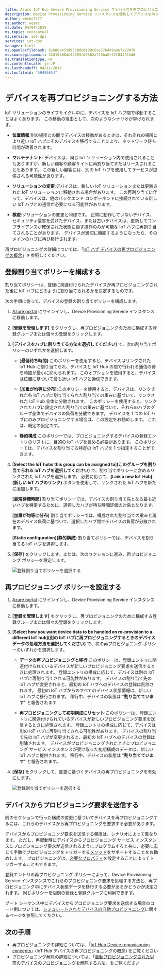 ```yaml
---
title: Azure IoT Hub Device Provisioning Service でデバイスを再プロビジョニングする方法 | Microsoft Docs
description: Device Provisioning Service インスタンスを使用してデバイスを再プロビジョニングする方法
author: wesmc7777
ms.author: wesmc
ms.date: 04/04/2019
ms.topic: conceptual
ms.service: iot-dps
services: iot-dps
manager: timlt
ms.openlocfilehash: 92680a453d93c8dc0189c6ae376449a8e7a22076
ms.sourcegitcommit: 41015688dc94593fd9662a7f0ba0e72f044915d6
ms.translationtype: HT
ms.contentlocale: ja-JP
ms.lasthandoff: 04/11/2019
ms.locfileid: "59499854"
---
```

# <a name="how-to-reprovision-devices"></a>デバイスを再プロビジョニングする方法

IoT ソリューションのライフサイクル中に、デバイスを IoT ハブ間で移動することはよくあります。 この移動の理由として、次のようなシナリオが挙げられます。

* **位置情報**:別の場所との間でデバイスの移動があるときは、それぞれの場所により近い IoT ハブにそのデバイスを移行することにより、ネットワーク待ち時間が改善されます。

* **マルチテナント**: デバイスは、同じ IoT ソリューション内で使用されることもありますが、新しい顧客や顧客サイトに再割り当てまたはリースされることもあります。 この新しい顧客には、別の IoT ハブを使用してサービスが提供される可能性があります。

* **ソリューションの変更**:デバイスは、新しい IoT ソリューションまたは更新された IoT ソリューションに移動される場合があります。 この再割り当てに伴って、デバイスは、他のバックエンド コンポーネントに接続されている新しい IoT ハブとの通信が必要になる可能性があります。 

* **検疫**:ソリューションの変更と同様です。 正常に動作していないデバイス、セキュリティ侵害を受けたデバイス、または古いデバイスは、更新してコンプライアンスが確保された状態に戻す操作のみが可能な IoT ハブに再割り当てされることがあります。 デバイスが適切に機能するようになったら、そのメインのハブに再び移行されます。

再プロビジョニングの詳細については、「[IoT ハブ デバイスの再プロビジョニングの概念](concepts-device-reprovision.md)」を参照してください。


## <a name="configure-the-enrollment-allocation-policy"></a>登録割り当てポリシーを構成する

割り当てポリシーは、登録に関連付けられたデバイスが再プロビジョニングされた後に IoT ハブにどのように割り当てられるかを決定するものです。

次の手順に従って、デバイスの登録の割り当てポリシーを構成します。

1. [Azure portal](https://portal.azure.com) にサインインし、Device Provisioning Service インスタンスに移動します。

2. **[登録を管理します]** をクリックし、再プロビジョニングのために構成する登録グループまたは個々の登録をクリックします。 

3. **[デバイスをハブに割り当てる方法を選択してください]** で、次の割り当てポリシーのいずれかを選択します。

    * **[最低待ち時間]**:このポリシーを使用すると、デバイスはリンクされた IoT Hub に割り当てられ、デバイスと IoT Hub の間で行われる通信の待ち時間が最小に抑えられます。 このオプションを使用すると、デバイスは位置に基づいて最も近い IoT ハブと通信できます。 
    
    * **[加重が均等に分布]**:このポリシーを使用すると、デバイスは、リンクされた各 IoT ハブに割り当てられた割り当ての重みに基づいて、リンクされた IoT Hub 全体に分散されます。 このポリシーを使用すると、リンクされたハブに設定された割り当ての重みに基づいて、それらのハブのグループ全体でデバイスの負荷を分散できます。 デバイスを 1 つの IoT ハブにのみプロビジョニングする場合は、この設定をお勧めします。 これは、既定の設定です。 
    
    * **静的構成**:このポリシーでは、プロビジョニングするデバイスの登録エントリのリストに、目的の IoT ハブを含める必要があります。 このポリシーでは、デバイスを割り当てる特定の IoT ハブを 1 つ指定することができます。

4. **[Select the IoT hubs this group can be assigned to]\(このグループを割り当てられる IoT ハブを選択してください\)** で、割り当てポリシーに含めるリンクされた IoT ハブを選択します。 必要に応じて、**[Link a new IoT Hub]\(新しい IoT ハブのリンク\)** ボタンを使用して、リンクされた IoT ハブを新たに追加します。

    **[最短待機時間]** 割り当てポリシーでは、デバイスの割り当て先となる最も近いハブを特定するために、選択したハブが待ち時間評価の対象となります。

    **[加重が均等に分布]** 割り当てポリシーでは、構成された割り当ての重みと現在のデバイス負荷に基づいて、選択したハブ間でデバイスの負荷が分散されます。

    **[Static configuration]\(静的構成\)** 割り当てポリシーでは、デバイスを割り当てる IoT ハブを選択します。

4. **[保存]** をクリックします。または、次のセクションに進み、再プロビジョニング ポリシーを設定します。

    ![登録割り当てポリシーを選択する](./media/how-to-reprovision/enrollment-allocation-policy.png)



## <a name="set-the-reprovisioning-policy"></a>再プロビジョニング ポリシーを設定する

1. [Azure portal](https://portal.azure.com) にサインインし、Device Provisioning Service インスタンスに移動します。

2. **[登録を管理します]** をクリックし、再プロビジョニングのために構成する登録グループまたは個々の登録をクリックします。

3. **[Select how you want device data to be handled on re-provision to a different IoT hub]\(別の IoT ハブに再プロビジョニングするときのデバイス データの処理方法を選択してください\)** で、次の再プロビジョニング ポリシーのいずれかを選択します。

    * **データの再プロビジョニングと移行**:このポリシーは、登録エントリに関連付けられているデバイスが新しいプロビジョニング要求を送信するときに処理されます。 登録エントリの構成に応じて、デバイスは別の IoT ハブに再割り当てされる可能性があります。 デバイスの割り当て先の IoT ハブが変更されると、最初の IoT ハブへのデバイスの登録は削除されます。 最初の IoT ハブからのすべてのデバイス状態情報は、新しい IoT ハブに移行されます。 移行中、デバイスの状態は "**割り当てています**" と報告されます

    * **再プロビジョニングして初期構成にリセット**:このポリシーは、登録エントリに関連付けられているデバイスが新しいプロビジョニング要求を送信するときに処理されます。 登録エントリの構成に応じて、デバイスは別の IoT ハブに再割り当てされる可能性があります。 デバイスの割り当て先の IoT ハブが変更されると、最初の IoT ハブへのデバイスの登録は削除されます。 デバイスがプロビジョニングされたときにプロビジョニング サービス インスタンスが受け取った初期構成のデータは、新しい IoT ハブに提供されます。 移行中、デバイスの状態は "**割り当てています**" と報告されます。

4. **[保存]** をクリックして、変更に基づくデバイスの再プロビジョニングを有効にします。

    ![登録割り当てポリシーを選択する](./media/how-to-reprovision/reprovisioning-policy.png)



## <a name="send-a-provisioning-request-from-the-device"></a>デバイスからプロビジョニング要求を送信する

前のセクションで行った構成の変更に基づいてデバイスを再プロビジョニングするには、これらのデバイスから再プロビジョニングを要求する必要があります。 

デバイスからプロビジョニング要求を送信する頻度は、シナリオによって異なります。 ただし、再起動時にデバイスからプロビジョニング サービス インスタンスにプロビジョニング要求が送信されるようにプログラムすると共に、必要に応じて手動でプロビジョニングをトリガーする[メソッド](../iot-hub/iot-hub-devguide-direct-methods.md)をサポートすることをお勧めします。 プロビジョニングは、[必要なプロパティ](../iot-hub/iot-hub-devguide-device-twins.md#desired-property-example)を設定することによってトリガーすることもできます。 

登録エントリの再プロビジョニング ポリシーによって、Device Provisioning Service インスタンスでこれらのプロビジョニング要求を処理する方法と、再プロビジョニング中にデバイス状態データを移行する必要があるかどうかが決定されます。 同じポリシーを個別の登録と登録グループに利用できます。

ブート シーケンス中にデバイスからプロビジョニング要求を送信する場合のコード例については、[シミュレートされたデバイスの自動プロビジョニング](quick-create-simulated-device.md)に関するページを参照してください。


## <a name="next-steps"></a>次の手順

- 再プロビジョニングの詳細については、「[IoT Hub Device reprovisoning concepts](concepts-device-reprovision.md)」(IoT Hub デバイスの再プロビジョニングの概念) をご覧ください 
- プロビジョニング解除の詳細については、「[自動プロビジョニングされた以前のデバイスのプロビジョニングを解除する方法](how-to-unprovision-devices.md)」をご覧ください 











